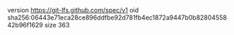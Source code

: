 version https://git-lfs.github.com/spec/v1
oid sha256:06443e71eca28ce896ddfbe92d781fb4ec1872a9447b0b8280455842b96f1629
size 363
